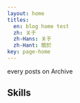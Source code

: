 ```yaml
---
layout: home 
titles:
  en: blog home test
  zh: 关于
  zh-Hans: 关于
  zh-Hant: 關於
key: page-home
---
```


every posts on Archive 

## Skills

